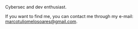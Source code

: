 Cybersec and dev enthusiast.

If you want to find me, you can contact me through my e-mail: marcotuliomelosoares@gmail.com.
 

<!---
mtms39/mtms39 is a ✨ special ✨ repository because its `README.md` (this file) appears on your GitHub profile.
You can click the Preview link to take a look at your changes.
--->
